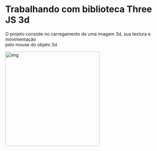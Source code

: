 # Trabalhando com biblioteca Three JS 3d

O projeto consiste no carregamento de uma imagem 3d, sua textura e movimentação   
pelo mouse do objeto 3d 

<img width="300px" height="300px" alt="img" src="https://github.com/moisesdreckmann/threejsarvore/assets/95986307/2c2de941-5db9-4679-8323-921db5d7fae7">
